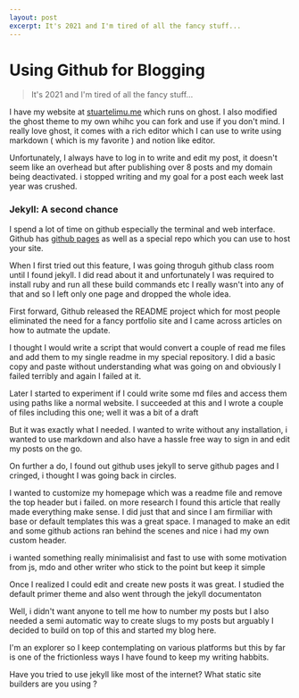 ```yaml
---
layout: post
excerpt: It's 2021 and I'm tired of all the fancy stuff...
---
```


# Using Github for Blogging

> It's 2021 and I'm tired of all the fancy stuff...

I have my website at [stuartelimu.me](https://stuartelimu.herokuapp.com/) which runs on ghost. I also modified the ghost theme to my own whihc you can fork and use if you don't mind. 
I really love ghost, it comes with a rich editor which I can use to write  using markdown ( which is my favorite ) and notion like editor.

Unfortunately, I always have to log in to write and edit my post, it doesn't seem like an overhead but after publishing over 8 posts and my domain being deactivated. i stopped writing and my goal for a post each week last year was crushed.

### Jekyll: A second chance 

I spend a lot of time on github especially the terminal and web interface. Github has [github pages](https://pages.github.com/) as well as a special repo which you can use to host your site.

When I first tried out this feature, I was going throguh github class room until I found jekyll. I did read about it and unfortunately I was required to install ruby and run all these build commands etc I really wasn't into any of that and so I left only one page and dropped the whole idea.

First forward, Github released the README project which for most people eliminated the need for a fancy portfolio site and I came across articles on how to autmate the update.

I thought I would write a script that would convert a couple of read me files and add them to my single readme in my special repository. I did a basic copy and paste without understanding what was going on and obviously I failed terribly and again I failed at it.

Later I started to experiment if I could write some md files and access them using paths like a normal website. I succeeded at this and I wrote a couple of files including this one; well it was a bit of a draft 

But it was exactly what I needed. I wanted to write without any installation, i wanted to use markdown and also have a hassle free way to sign in and edit my posts on the go.

On further a do, I found out github uses jekyll to serve github pages and I cringed, i thought I was going back in circles. 

I wanted to customize my homepage which was a readme file and remove the top header but i failed. on more research I found this article that really made everything make sense. I did just that and since I am firmiliar with base or default templates this was a great space. I managed to make an edit and some github actions ran behind the scenes and nice i had my own custom header. 

i wanted something really minimalisist and fast to use with some motivation from js, mdo and other writer who stick to the point but keep it simple

Once I realized I could edit and create new posts it was great. I studied the default primer theme and also went through the jekyll documentaton

Well, i didn't want anyone to tell me how to number my posts but I also needed a semi automatic way to create slugs to my posts but arguably I decided to build on top of this and started my blog here.

I'm an explorer so I keep contemplating on various platforms but this by far is one of the frictionless ways I have found to keep my writing habbits.

Have you tried to use jekyll like most of the internet? What static site builders are you using ?
